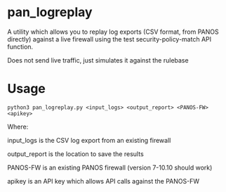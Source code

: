 # pan_logreplay

A utility which allows you to replay log exports (CSV format, from PANOS directly) against a live firewall using the test security-policy-match API function.

Does not send live traffic, just simulates it against the rulebase



# Usage

    python3 pan_logreplay.py <input_logs> <output_report> <PANOS-FW> <apikey>

Where:

input_logs is the CSV log export from an existing firewall

output_report is the location to save the results

PANOS-FW is an existing PANOS firewall (version 7-10.10 should work)

apikey is an API key which allows API calls against the PANOS-FW

